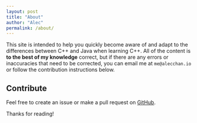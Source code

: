 ```yaml
---
layout: post
title: "About"
author: "Alec"
permalink: /about/
---
```


This site is intended to help you quickly become aware of and adapt to the differences between C++ and Java when learning C++. All of the content is __to the best of my knowledge__ correct, but if there are any errors or inaccuracies that need to be corrected, you can email me at `me@alecchan.io` or follow the contribution instructions below.

## Contribute
Feel free to create an issue or make a pull request on [GitHub](https://github.com/aechan/intern-site).

Thanks for reading!
